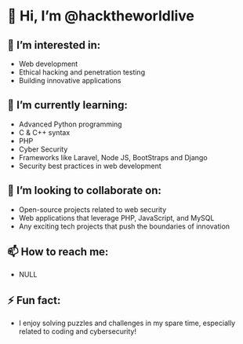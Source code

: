# 👋 Hi, I’m @hacktheworldlive

## 👀 I’m interested in:
- Web development
- Ethical hacking and penetration testing
- Building innovative applications

## 🌱 I’m currently learning:
- Advanced Python programming
- C & C++ syntax
- PHP
- Cyber Security
- Frameworks like Laravel, Node JS, BootStraps and Django 
- Security best practices in web development

## 💞️ I’m looking to collaborate on:
- Open-source projects related to web security
- Web applications that leverage PHP, JavaScript, and MySQL
- Any exciting tech projects that push the boundaries of innovation

## 📫 How to reach me:
- NULL

## ⚡ Fun fact:
- I enjoy solving puzzles and challenges in my spare time, especially related to coding and cybersecurity!

<!---
hacktheworldnow/hacktheworldlive is a ✨ special ✨ repository because its `README.md` (this file) appears on your GitHub profile.
You can click the Preview link to take a look at your changes.
--->
